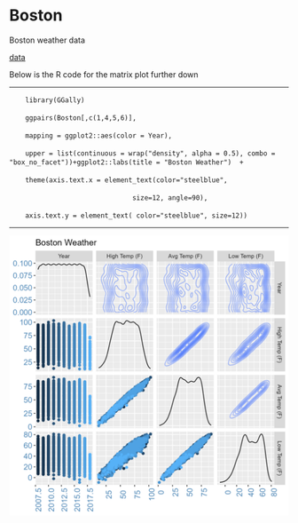 # Boston
Boston weather data

[data](https://raw.githubusercontent.com/NicJC/Boston/main/Boston_weather.csv)



Below is the R code for the matrix plot further down

---
        library(GGally)

        ggpairs(Boston[,c(1,4,5,6)],

        mapping = ggplot2::aes(color = Year),
        
        upper = list(continuous = wrap("density", alpha = 0.5), combo = "box_no_facet"))+ggplot2::labs(title = "Boston Weather")  + 
        
        theme(axis.text.x = element_text(color="steelblue", 
  
                                   size=12, angle=90),
                                   
        axis.text.y = element_text( color="steelblue", size=12))
---



![](https://github.com/NicJC/Boston/blob/main/matrixPlot.png)
